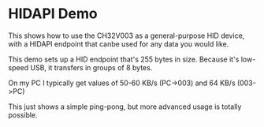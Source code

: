 # HIDAPI Demo

This shows how to use the CH32V003 as a general-purpose HID device, with a HIDAPI endpoint that canbe used for any data you would like.

This demo sets up a HID endpoint that's 255 bytes in size.  Because it's low-speed USB, it transfers in groups of 8 bytes.

On my PC I typically get values of 50-60 KB/s (PC->003) and 64 KB/s (003->PC)

This just shows a simple ping-pong, but more advanced usage is totally possible.


